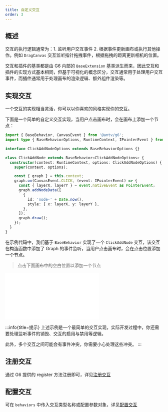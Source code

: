 ```yaml
---
title: 自定义交互
order: 3
---
```


## 概述

交互的执行逻辑通常为：1. 监听用户交互事件 2. 根据事件更新画布或执行其他操作。例如 `DragCanvas` 交互监听指针拖拽事件，根据拖拽的距离更新相机的位置。

交互和插件的基类都是由 G6 内部的 `BaseExtension` 基类派生而来，因此交互和插件的实现方式基本相同，但基于可视化的概念区分，交互通常用于处理用户交互事件，而插件通常用于处理画布的渲染逻辑、额外组件渲染等。

## 实现交互

一个交互的实现相当灵活，你可以以你喜欢的风格实现你的交互。

下面是一个简单的自定义交互实现，当用户点击画布时，会在画布上添加一个节点：

```typescript
import { BaseBehavior, CanvasEvent } from '@antv/g6';
import type { BaseBehaviorOptions, RuntimeContext, IPointerEvent } from '@antv/g6';

interface ClickAddNodeOptions extends BaseBehaviorOptions {}

class ClickAddNode extends BaseBehavior<ClickAddNodeOptions> {
  constructor(context: RuntimeContext, options: ClickAddNodeOptions) {
    super(context, options);

    const { graph } = this.context;
    graph.on(CanvasEvent.CLICK, (event: IPointerEvent) => {
      const { layerX, layerY } = event.nativeEvent as PointerEvent;
      graph.addNodeData([
        {
          id: 'node-' + Date.now(),
          style: { x: layerX, y: layerY },
        },
      ]);
      graph.draw();
    });
  }
}
```

在示例代码中，我们基于 `BaseBehavior` 实现了一个 `ClickAddNode` 交互，该交互在构造函数中添加了 Graph 的事件监听，当用户点击画布时，会在点击位置添加一个节点。

> 点击下面画布中的空白位置以添加一个节点

<embed src="@/docs/manual/custom-extension-common/behavior/implement-behaviors.md"></embed>

:::info{title=提示}
上述示例是一个最简单的交互实现，实际开发过程中，你还需要处理监听事件的销毁、交互的启用与禁用等逻辑。

此外，多个交互之间可能会有事件冲突，你需要小心处理这些冲突。
:::

## 注册交互

通过 G6 提供的 register 方法注册即可，详见[注册交互](/manual/behavior/overview#注册交互)

## 配置交互

可在 `behaviors` 中传入交互类型名称或配置参数对象，详见[配置交互](/manual/behavior/overview#配置交互)
